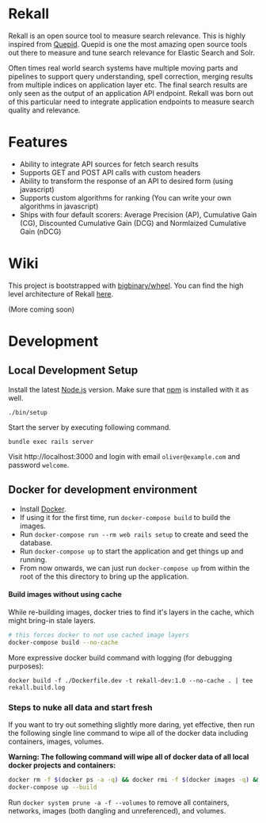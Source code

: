 # Rekall

Rekall is an open source tool to measure search relevance. This is highly inspired from [Quepid](https://github.com/o19s/quepid). Quepid is one the most amazing open source tools out there to measure and tune search relevance for Elastic Search and Solr. 

Often times real world search systems have multiple moving parts and pipelines to support query understanding, spell correction, merging results from multiple indices on application layer etc. The final search results are only seen as the output of an application API endpoint. Rekall was born out of this particular need to integrate application endpoints to measure search quality and relevance.

# Features
* Ability to integrate API sources for fetch search results
* Supports GET and POST API calls with custom headers
* Ability to transform the response of an API to desired form (using javascript)
* Supports custom algorithms for ranking (You can write your own algorithms in javascript)
* Ships with four default scorers: Average Precision (AP), Cumulative Gain (CG), Discounted Cumulative Gain (DCG) and Normlaized Cumulative Gain (nDCG)

# Wiki
This project is bootstrapped with [bigbinary/wheel](https://github.com/bigbinary/wheel).
You can find the high level architecture of Rekall [here](https://github.com/sony-mathew/rekall/blob/main/docs/high-level-architecture.png).

(More coming soon)

# Development
## Local Development Setup

Install the latest [Node.js](https://nodejs.org) version.
Make sure that [npm](https://www.npmjs.com/) is installed with it as well.

```
./bin/setup
```

Start the server by executing following command.

```
bundle exec rails server
```

Visit http://localhost:3000 and login with email `oliver@example.com` and password `welcome`.


## Docker for development environment

* Install [Docker](https://docs.docker.com/get-docker/).
* If using it for the first time, run `docker-compose build` to build the images.
* Run `docker-compose run --rm web rails setup` to create and seed the database.
* Run `docker-compose up` to start the application and get things up and running.
* From now onwards, we can just run `docker-compose up` from within the root of the this directory to bring up the application.


#### Build images without using cache

While re-building images, docker tries to find it's layers in the cache, which might bring-in stale layers.

```bash
# this forces docker to not use cached image layers
docker-compose build --no-cache
```

More expressive docker build command with logging (for debugging purposes):

```
docker build -f ./Dockerfile.dev -t rekall-dev:1.0 --no-cache . | tee rekall.build.log
```


### Steps to nuke all data and start fresh

If you want to try out something slightly more daring, yet effective, then run the following single line command to wipe all of the docker data including containers, images, volumes. 

**Warning: The following command will wipe all of docker data of all local docker projects and containers:**

```bash
docker rm -f $(docker ps -a -q) && docker rmi -f $(docker images -q) && docker volume rm -f $(docker volume ls -q)
docker-compose up --build
```
Run `docker system prune -a -f --volumes` to remove all containers, networks, images (both dangling and unreferenced), and volumes.
